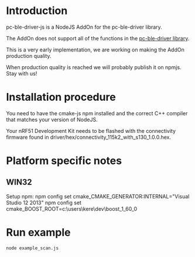 # Introduction
pc-ble-driver-js is a NodeJS AddOn for the pc-ble-driver library.

The AddOn does not support all of the functions in the [pc-ble-driver  library](https://github.com/NordicSemiconductor/pc-ble-driver).

This is a very early implementation, we are working on making the AddOn production quality.

When production quality is reached we will probably publish it on npmjs. Stay with us!

# Installation procedure

You need to have the cmake-js npm installed and the correct C++ compiler that matches your version of NodeJS.

Your nRF51 Development Kit needs to be flashed with the connectivity firmware found in  driver/hex/connectivity_115k2_with_s130_1.0.0.hex.

# Platform specific notes

## WIN32

Setup npm:
npm config set cmake_CMAKE_GENERATOR:INTERNAL="Visual Studio 12 2013"
npm config set cmake_BOOST_ROOT=c:\users\kere\dev\boost_1_60_0

# Run example

```
node example_scan.js
```
